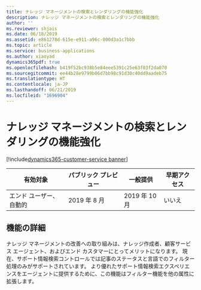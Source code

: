 ```yaml
---
title: ナレッジ マネージメントの検索とレンダリングの機能強化
description: ナレッジ マネージメントの検索とレンダリングの機能強化
author: ''
ms.reviewer: shjais
ms.date: 06/18/2019
ms.assetid: e861278d-615e-e911-a96c-000d3a1c7bbb
ms.topic: article
ms.service: business-applications
ms.author: xiaoyad
dynamics365pdf: true
ms.openlocfilehash: b419f52bc938b5e84eee5391c25e63f03f2da070
ms.sourcegitcommit: ee44b28e9799b06d7bb98c91d30c40dd9aadeb75
ms.translationtype: HT
ms.contentlocale: ja-JP
ms.lasthandoff: 06/21/2019
ms.locfileid: "1696904"
---
```

# <a name="knowledge-management-search-and-rendering-enhancement"></a>ナレッジ マネージメントの検索とレンダリングの機能強化
[!include[dynamics365-customer-service banner](../includes/dynamics365-customer-service.md)]

| 有効対象    |  パブリック プレビュー | 一般提供 | 早期アクセス |
| ---------- | ---------- |---------- |---------- |
|エンド ユーザー、自動的|2019 年 8 月| 2019 年 10 月|いいえ |






## <a name="feature-details"></a>機能の詳細
<!--feature detail start -->
ナレッジ マネージメントの改善への取り組みは、ナレッジ作成者、顧客サービス エージェント、およびエンド カスタマーにとってメリットになります。 現在、サポート情報検索コントロールでは記事のステータスと言語でのフィルター処理のみがサポートされています。 より優れたサポート情報検索エクスペリエンスをエージェントに提供するために、この機能はフィルター機能を他の属性に拡張します。
<!--feature detail end -->










